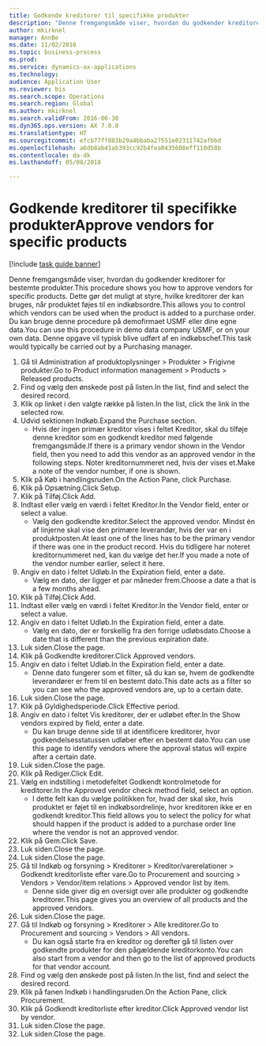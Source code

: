 ```yaml
--- 
title: Godkende kreditorer til specifikke produkter
description: "Denne fremgangsmåde viser, hvordan du godkender kreditorer for bestemte produkter."
author: mkirknel
manager: AnnBe
ms.date: 11/02/2016
ms.topic: business-process
ms.prod: 
ms.service: dynamics-ax-applications
ms.technology: 
audience: Application User
ms.reviewer: bis
ms.search.scope: Operations
ms.search.region: Global
ms.author: mkirknel
ms.search.validFrom: 2016-06-30
ms.dyn365.ops.version: AX 7.0.0
ms.translationtype: HT
ms.sourcegitcommit: efcb77ff883b29a4bbaba27551e02311742afbbd
ms.openlocfilehash: a6db8ab41ab393cc92b4fea0435608eff110d58b
ms.contentlocale: da-dk
ms.lasthandoff: 05/08/2018

---
```

# <a name="approve-vendors-for-specific-products"></a><span data-ttu-id="9af3d-103">Godkende kreditorer til specifikke produkter</span><span class="sxs-lookup"><span data-stu-id="9af3d-103">Approve vendors for specific products</span></span>

[!include [task guide banner](../../includes/task-guide-banner.md)]

<span data-ttu-id="9af3d-104">Denne fremgangsmåde viser, hvordan du godkender kreditorer for bestemte produkter.</span><span class="sxs-lookup"><span data-stu-id="9af3d-104">This procedure shows you how to approve vendors for specific products.</span></span> <span data-ttu-id="9af3d-105">Dette gør det muligt at styre, hvilke kreditorer der kan bruges, når produktet føjes til en indkøbsordre.</span><span class="sxs-lookup"><span data-stu-id="9af3d-105">This allows you to control which vendors can be used when the product is added to a purchase order.</span></span> <span data-ttu-id="9af3d-106">Du kan bruge denne procedure på demofirmaet USMF eller dine egne data.</span><span class="sxs-lookup"><span data-stu-id="9af3d-106">You can use this procedure in demo data company USMF, or on your own data.</span></span> <span data-ttu-id="9af3d-107">Denne opgave vil typisk blive udført af en indkøbschef.</span><span class="sxs-lookup"><span data-stu-id="9af3d-107">This task would typically be carried out by a Purchasing manager.</span></span>

1. <span data-ttu-id="9af3d-108">Gå til Administration af produktoplysninger > Produkter > Frigivne produkter.</span><span class="sxs-lookup"><span data-stu-id="9af3d-108">Go to Product information management > Products > Released products.</span></span>
2. <span data-ttu-id="9af3d-109">Find og vælg den ønskede post på listen.</span><span class="sxs-lookup"><span data-stu-id="9af3d-109">In the list, find and select the desired record.</span></span>
3. <span data-ttu-id="9af3d-110">Klik op linket i den valgte række på listen.</span><span class="sxs-lookup"><span data-stu-id="9af3d-110">In the list, click the link in the selected row.</span></span>
4. <span data-ttu-id="9af3d-111">Udvid sektionen Indkøb.</span><span class="sxs-lookup"><span data-stu-id="9af3d-111">Expand the Purchase section.</span></span>
    * <span data-ttu-id="9af3d-112">Hvis der ingen primær kreditor vises i feltet Kreditor, skal du tilføje denne kreditor som en godkendt kreditor med følgende fremgangsmåde.</span><span class="sxs-lookup"><span data-stu-id="9af3d-112">If there is a primary vendor shown in the Vendor field, then you need to add this vendor as an approved vendor in the following steps.</span></span> <span data-ttu-id="9af3d-113">Noter kreditornummeret ned, hvis der vises et.</span><span class="sxs-lookup"><span data-stu-id="9af3d-113">Make a note of the vendor number, if one is shown.</span></span>  
5. <span data-ttu-id="9af3d-114">Klik på Køb i handlingsruden.</span><span class="sxs-lookup"><span data-stu-id="9af3d-114">On the Action Pane, click Purchase.</span></span>
6. <span data-ttu-id="9af3d-115">Klik på Opsætning.</span><span class="sxs-lookup"><span data-stu-id="9af3d-115">Click Setup.</span></span>
7. <span data-ttu-id="9af3d-116">Klik på Tilføj.</span><span class="sxs-lookup"><span data-stu-id="9af3d-116">Click Add.</span></span>
8. <span data-ttu-id="9af3d-117">Indtast eller vælg en værdi i feltet Kreditor.</span><span class="sxs-lookup"><span data-stu-id="9af3d-117">In the Vendor field, enter or select a value.</span></span>
    * <span data-ttu-id="9af3d-118">Vælg den godkendte kreditor.</span><span class="sxs-lookup"><span data-stu-id="9af3d-118">Select the approved vendor.</span></span> <span data-ttu-id="9af3d-119">Mindst én af linjerne skal vise den primære leverandør, hvis der var en i produktposten.</span><span class="sxs-lookup"><span data-stu-id="9af3d-119">At least one of the lines has to be the primary vendor if there was one in the product record.</span></span> <span data-ttu-id="9af3d-120">Hvis du tidligere har noteret kreditornummeret ned, kan du vælge det her.</span><span class="sxs-lookup"><span data-stu-id="9af3d-120">If you made a note of the vendor number earlier, select it here.</span></span>  
9. <span data-ttu-id="9af3d-121">Angiv en dato i feltet Udløb.</span><span class="sxs-lookup"><span data-stu-id="9af3d-121">In the Expiration field, enter a date.</span></span>
    * <span data-ttu-id="9af3d-122">Vælg en dato, der ligger et par måneder frem.</span><span class="sxs-lookup"><span data-stu-id="9af3d-122">Choose a date a that is a few months ahead.</span></span>  
10. <span data-ttu-id="9af3d-123">Klik på Tilføj.</span><span class="sxs-lookup"><span data-stu-id="9af3d-123">Click Add.</span></span>
11. <span data-ttu-id="9af3d-124">Indtast eller vælg en værdi i feltet Kreditor.</span><span class="sxs-lookup"><span data-stu-id="9af3d-124">In the Vendor field, enter or select a value.</span></span>
12. <span data-ttu-id="9af3d-125">Angiv en dato i feltet Udløb.</span><span class="sxs-lookup"><span data-stu-id="9af3d-125">In the Expiration field, enter a date.</span></span>
    * <span data-ttu-id="9af3d-126">Vælg en dato, der er forskellig fra den forrige udløbsdato.</span><span class="sxs-lookup"><span data-stu-id="9af3d-126">Choose a date that is different than the previous expiration date.</span></span>  
13. <span data-ttu-id="9af3d-127">Luk siden.</span><span class="sxs-lookup"><span data-stu-id="9af3d-127">Close the page.</span></span>
14. <span data-ttu-id="9af3d-128">Klik på Godkendte kreditorer.</span><span class="sxs-lookup"><span data-stu-id="9af3d-128">Click Approved vendors.</span></span>
15. <span data-ttu-id="9af3d-129">Angiv en dato i feltet Udløb.</span><span class="sxs-lookup"><span data-stu-id="9af3d-129">In the Expiration field, enter a date.</span></span>
    * <span data-ttu-id="9af3d-130">Denne dato fungerer som et filter, så du kan se, hvem de godkendte leverandører er frem til en bestemt dato.</span><span class="sxs-lookup"><span data-stu-id="9af3d-130">This date acts as a filter so you can see who the approved vendors are, up to a certain date.</span></span>  
16. <span data-ttu-id="9af3d-131">Luk siden.</span><span class="sxs-lookup"><span data-stu-id="9af3d-131">Close the page.</span></span>
17. <span data-ttu-id="9af3d-132">Klik på Gyldighedsperiode.</span><span class="sxs-lookup"><span data-stu-id="9af3d-132">Click Effective period.</span></span>
18. <span data-ttu-id="9af3d-133">Angiv en dato i feltet Vis kreditorer, der er udløbet efter.</span><span class="sxs-lookup"><span data-stu-id="9af3d-133">In the Show vendors expired by field, enter a date.</span></span>
    * <span data-ttu-id="9af3d-134">Du kan bruge denne side til at identificere kreditorer, hvor godkendelsesstatussen udløber efter en bestemt dato.</span><span class="sxs-lookup"><span data-stu-id="9af3d-134">You can use this page to identify vendors where the approval status will expire after a certain date.</span></span>  
19. <span data-ttu-id="9af3d-135">Luk siden.</span><span class="sxs-lookup"><span data-stu-id="9af3d-135">Close the page.</span></span>
20. <span data-ttu-id="9af3d-136">Klik på Rediger.</span><span class="sxs-lookup"><span data-stu-id="9af3d-136">Click Edit.</span></span>
21. <span data-ttu-id="9af3d-137">Vælg en indstilling i metodefeltet Godkendt kontrolmetode for kreditorer.</span><span class="sxs-lookup"><span data-stu-id="9af3d-137">In the Approved vendor check method field, select an option.</span></span>
    * <span data-ttu-id="9af3d-138">I dette felt kan du vælge politikken for, hvad der skal ske, hvis produktet er føjet til en indkøbsordrelinje, hvor kreditoren ikke er en godkendt kreditor.</span><span class="sxs-lookup"><span data-stu-id="9af3d-138">This field allows you to select the policy for what should happen if the product is added to a purchase order line where the vendor is not an approved vendor.</span></span>  
22. <span data-ttu-id="9af3d-139">Klik på Gem.</span><span class="sxs-lookup"><span data-stu-id="9af3d-139">Click Save.</span></span>
23. <span data-ttu-id="9af3d-140">Luk siden.</span><span class="sxs-lookup"><span data-stu-id="9af3d-140">Close the page.</span></span>
24. <span data-ttu-id="9af3d-141">Luk siden.</span><span class="sxs-lookup"><span data-stu-id="9af3d-141">Close the page.</span></span>
25. <span data-ttu-id="9af3d-142">Gå til Indkøb og forsyning > Kreditorer > Kreditor/varerelationer > Godkendt kreditorliste efter vare.</span><span class="sxs-lookup"><span data-stu-id="9af3d-142">Go to Procurement and sourcing > Vendors > Vendor/item relations > Approved vendor list by item.</span></span>
    * <span data-ttu-id="9af3d-143">Denne side giver dig en oversigt over alle produkter og godkendte kreditorer.</span><span class="sxs-lookup"><span data-stu-id="9af3d-143">This page gives you an overview of all products and the approved vendors.</span></span>  
26. <span data-ttu-id="9af3d-144">Luk siden.</span><span class="sxs-lookup"><span data-stu-id="9af3d-144">Close the page.</span></span>
27. <span data-ttu-id="9af3d-145">Gå til Indkøb og forsyning > Kreditorer > Alle kreditorer.</span><span class="sxs-lookup"><span data-stu-id="9af3d-145">Go to Procurement and sourcing > Vendors > All vendors.</span></span>
    * <span data-ttu-id="9af3d-146">Du kan også starte fra en kreditor og derefter gå til listen over godkendte produkter for den pågældende kreditorkonto.</span><span class="sxs-lookup"><span data-stu-id="9af3d-146">You can also start from a vendor and then go to the list of approved products for that vendor account.</span></span>  
28. <span data-ttu-id="9af3d-147">Find og vælg den ønskede post på listen.</span><span class="sxs-lookup"><span data-stu-id="9af3d-147">In the list, find and select the desired record.</span></span>
29. <span data-ttu-id="9af3d-148">Klik på fanen Indkøb i handlingsruden.</span><span class="sxs-lookup"><span data-stu-id="9af3d-148">On the Action Pane, click Procurement.</span></span>
30. <span data-ttu-id="9af3d-149">Klik på Godkendt kreditorliste efter kreditor.</span><span class="sxs-lookup"><span data-stu-id="9af3d-149">Click Approved vendor list by vendor.</span></span>
31. <span data-ttu-id="9af3d-150">Luk siden.</span><span class="sxs-lookup"><span data-stu-id="9af3d-150">Close the page.</span></span>
32. <span data-ttu-id="9af3d-151">Luk siden.</span><span class="sxs-lookup"><span data-stu-id="9af3d-151">Close the page.</span></span>


